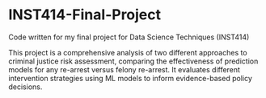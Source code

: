 # INST414-Final-Project
Code written for my final project for Data Science Techniques (INST414)

This project is a comprehensive analysis of two different approaches to criminal justice risk assessment, comparing the effectiveness of prediction models for any re-arrest versus felony re-arrest. It evaluates different intervention strategies using ML models to inform evidence-based policy decisions.
